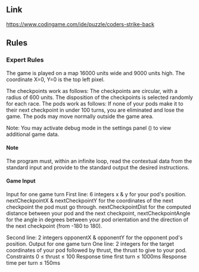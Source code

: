 ## Link

https://www.codingame.com/ide/puzzle/coders-strike-back

## Rules

### Expert Rules
The game is played on a map 16000 units wide and 9000 units high. The coordinate X=0, Y=0 is the top left pixel.

The checkpoints work as follows:
The checkpoints are circular, with a radius of 600 units.
The disposition of the checkpoints is selected randomly for each race.
The pods work as follows:
If none of your pods make it to their next checkpoint in under 100 turns, you are eliminated and lose the game.
The pods may move normally outside the game area.

Note: You may activate debug mode in the settings panel () to view additional game data.
#### Note
The program must, within an infinite loop, read the contextual data from the standard input and provide to the standard output the desired instructions.
#### Game Input
Input for one game turn
First line: 6 integers x & y for your pod's position. nextCheckpointX & nextCheckpointY for the coordinates of the next checkpoint the pod must go through. nextCheckpointDist for the computed distance between your pod and the next checkpoint, nextCheckpointAngle for the angle in degrees between your pod orientation and the direction of the next checkpoint (from -180 to 180).

Second line: 2 integers opponentX & opponentY for the opponent pod's position.
Output for one game turn
One line: 2 integers for the target coordinates of your pod followed by thrust, the thrust to give to your pod.
Constraints
0 ≤ thrust ≤ 100
Response time first turn ≤ 1000ms
Response time per turn ≤ 150ms